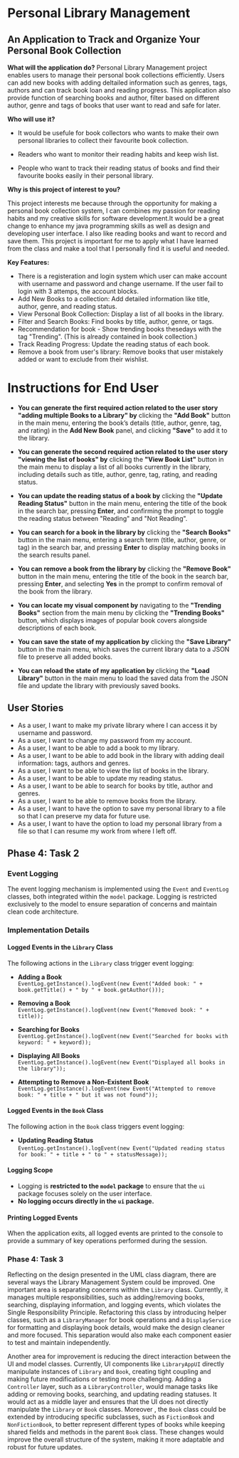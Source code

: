 # Personal Library Management 

## An Application to Track and Organize Your Personal Book Collection

**What will the application do?**
Personal Library Management project enables users to manage their personal book collections efficiently. Users can add new books with adding deltailed information such as genres, tags, authors and can track book loan and reading progress. This application also provide function of searching books and author, filter based on different author, genre and tags of books that user want to read and safe for later.   

**Who will use it?**
- It would be usefule for book collectors who wants to make their own personal libraries to collect their favourite book collection. 

- Readers who want to monitor their reading habits and keep wish list. 

- People who want to track their reading status of books and find their favourite books easily in their personal library. 

**Why is this project of interest to you?**

This project interests me because through the opportunity for making a personal book collection system, I can combines my passion for reading habits and my creative skills for software development.It would be a great change to enhance my java programming skills as well as design and developing user interface.  I also like reading books and want to record and save them. This project is important for me to apply what I have learned from the class and make a tool that I personally find it is useful and needed.


**Key Features:**
- There is a registeration and login system which user can make account with username and password and change username. If the user fail to login with 3 attemps, the account blocks. 
- Add New Books to a collection: Add detailed information like title, author, genre, and reading status.
- View Personal Book Collection: Display a list of all books in the library.
- Filter and Search Books: Find books by title, author, genre, or tags.
- Recommendation for book - Show trending books thesedays with the tag "Trending". (This is already contained in book collection.) 
- Track Reading Progress: Update the reading status of each book.
- Remove a book from user's library: Remove books that user mistakely added or want to exclude from their wishlist.  

# Instructions for End User

- **You can generate the first required action related to the user story "adding multiple Books to a Library" by** clicking the **"Add Book"** button in the main menu, entering the book’s details (title, author, genre, tag, and rating) in the **Add New Book** panel, and clicking **"Save"** to add it to the library.

- **You can generate the second required action related to the user story "viewing the list of books" by** clicking the **"View Book List"** button in the main menu to display a list of all books currently in the library, including details such as title, author, genre, tag, rating, and reading status.

- **You can update the reading status of a book by** clicking the **"Update Reading Status"** button in the main menu, entering the title of the book in the search bar, pressing **Enter**, and confirming the prompt to toggle the reading status between "Reading" and "Not Reading".

- **You can search for a book in the library by** clicking the **"Search Books"** button in the main menu, entering a search term (title, author, genre, or tag) in the search bar, and pressing **Enter** to display matching books in the search results panel.

- **You can remove a book from the library by** clicking the **"Remove Book"** button in the main menu, entering the title of the book in the search bar, pressing **Enter**, and selecting **Yes** in the prompt to confirm removal of the book from the library.

- **You can locate my visual component by** navigating to the **"Trending Books"** section from the main menu by clicking the **"Trending Books"** button, which displays images of popular book covers alongside descriptions of each book.

- **You can save the state of my application by** clicking the **"Save Library"** button in the main menu, which saves the current library data to a JSON file to preserve all added books.

- **You can reload the state of my application by** clicking the **"Load Library"** button in the main menu to load the saved data from the JSON file and update the library with previously saved books.


## User Stories
- As a user, I want to make my private library where I can access it by username and password. 
- As a user, I want to change my password from my account. 
- As a user, I want to be able to add a book to my library.
- As a user, I want to be able to add book in the library with adding deail information: tags, authors and genres. 
- As a user, I want to be able to view the list of books in the library.
- As a user, I want to be able to update my reading status. 
- As a user, I want to be able to search for books by title, author and genres. 
- As a user, I want to be able to remove books from the library. 
- As a user, I want to have the option to save my personal library to a file so that I can preserve my data for future use.
- As a user, I want to have the option to load my personal library from a file so that I can resume my work from where I left off.

## Phase 4: Task 2

### Event Logging

The event logging mechanism is implemented using the `Event` and `EventLog` classes, both integrated within the `model` package. Logging is restricted exclusively to the model to ensure separation of concerns and maintain clean code architecture.

### Implementation Details

#### **Logged Events in the `Library` Class**
The following actions in the `Library` class trigger event logging:

- **Adding a Book**  
  `EventLog.getInstance().logEvent(new Event("Added book: " + book.getTitle() + " by " + book.getAuthor()));`

- **Removing a Book**  
  `EventLog.getInstance().logEvent(new Event("Removed book: " + title));`

- **Searching for Books**  
  `EventLog.getInstance().logEvent(new Event("Searched for books with keyword: " + keyword));`

- **Displaying All Books**  
  `EventLog.getInstance().logEvent(new Event("Displayed all books in the library"));`

- **Attempting to Remove a Non-Existent Book**  
  `EventLog.getInstance().logEvent(new Event("Attempted to remove book: " + title + " but it was not found"));`

#### **Logged Events in the `Book` Class**
The following action in the `Book` class triggers event logging:

- **Updating Reading Status**  
  `EventLog.getInstance().logEvent(new Event("Updated reading status for book: " + title + " to " + statusMessage));`

#### **Logging Scope**
- Logging is **restricted to the `model` package** to ensure that the `ui` package focuses solely on the user interface.  
- **No logging occurs directly in the `ui` package.**

#### **Printing Logged Events**
When the application exits, all logged events are printed to the console to provide a summary of key operations performed during the session.


### Phase 4: Task 3

Reflecting on the design presented in the UML class diagram, there are several ways the Library Management System could be improved. One important area is separating concerns within the `Library` class. Currently, it manages multiple responsibilities, such as adding/removing books, searching, displaying information, and logging events, which violates the Single Responsibility Principle. Refactoring this class by introducing helper classes, such as a `LibraryManager` for book operations and a `DisplayService` for formatting and displaying book details, would make the design cleaner and more focused. This separation would also make each component easier to test and maintain independently.

Another area for improvement is reducing the direct interaction between the UI and model classes. Currently, UI components like `LibraryAppUI` directly manipulate instances of `Library` and `Book`, creating tight coupling and making future modifications or testing more challenging. Adding a `Controller` layer, such as a `LibraryController`, would manage tasks like adding or removing books, searching, and updating reading statuses. It would act as a middle layer and ensures that the UI does not directly manipulate the `Library` or `Book` classes. Moreover , the `Book` class could be extended by introducing specific subclasses, such as `FictionBook` and `NonFictionBook`, to better represent different types of books while keeping shared fields and methods in the parent `Book` class. These changes would improve the overall structure of the system, making it more adaptable and robust for future updates.

